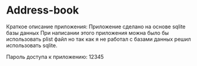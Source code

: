 Address-book
============

Краткое описание приложения:
  Приложение сделано на основе sqlite базы данных 
  При написании этого приложения можна было бы использовать plist файл но так как я не работал с базами данных решил использовать sqlite.
  
Пароль доступа к приложению: 12345
